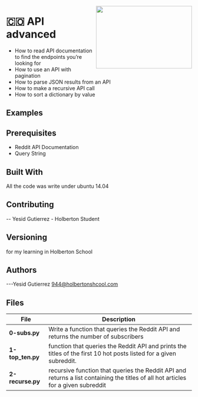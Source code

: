 <p>
<img width="260" height="170" src="https://davidjohncoleman.com/wp-djc/wp-content/uploads/2017/06/HBTN-Borderless-CMYK-Logo-Vertical-Color-Black@1200ppi-300x236.png" align="right" >
</p>





# :colombia: API advanced                                                       
- How to read API documentation to find the endpoints you’re looking for
- How to use an API with pagination
- How to parse JSON results from an API
- How to make a recursive API call
- How to sort a dictionary by value
## Examples
## Prerequisites
- Reddit API Documentation
- Query String
## Built With
All the code was write under ubuntu 14.04                                 
## Contributing
-- Yesid Gutierrez - Holberton Student                                          
## Versioning
for my learning in Holberton School
## Authors
---Yesid Gutierrez  944@holbertonshcool.com                                    
                                                                               
## Files

|             File               |             Description                  |
|--------------------------------| ---------------------------------------- |
|**0-subs.py**|Write a function that queries the Reddit API and returns the number of subscribers|
|**1-top_ten.py**|function that queries the Reddit API and prints the titles of the first 10 hot posts listed for a given subreddit.|
|**2-recurse.py**|recursive function that queries the Reddit API and returns a list containing the titles of all hot articles for a given subreddit|